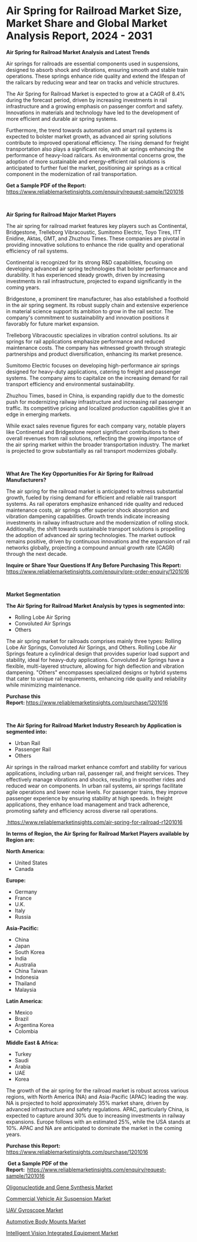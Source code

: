 <p><h1>Air Spring for Railroad Market Size, Market Share and Global Market Analysis Report, 2024 - 2031</h1></p><p><strong>Air Spring for Railroad Market Analysis and Latest Trends</strong></p>
<p><p>Air springs for railroads are essential components used in suspensions, designed to absorb shock and vibrations, ensuring smooth and stable train operations. These springs enhance ride quality and extend the lifespan of the railcars by reducing wear and tear on tracks and vehicle structures. </p><p>The Air Spring for Railroad Market is expected to grow at a CAGR of 8.4% during the forecast period, driven by increasing investments in rail infrastructure and a growing emphasis on passenger comfort and safety. Innovations in materials and technology have led to the development of more efficient and durable air spring systems. </p><p>Furthermore, the trend towards automation and smart rail systems is expected to bolster market growth, as advanced air spring solutions contribute to improved operational efficiency. The rising demand for freight transportation also plays a significant role, with air springs enhancing the performance of heavy-load railcars. As environmental concerns grow, the adoption of more sustainable and energy-efficient rail solutions is anticipated to further fuel the market, positioning air springs as a critical component in the modernization of rail transportation.</p></p>
<p><strong>Get a Sample PDF of the Report:&nbsp;</strong> <a href="https://www.reliablemarketinsights.com/enquiry/request-sample/1201016?utm_campaign=1512&utm_medium=2&utm_source=Github&utm_content=ia&utm_term=05122024&utm_id=air-spring-for-railroad">https://www.reliablemarketinsights.com/enquiry/request-sample/1201016</a></p>
<p>&nbsp;</p>
<p><strong>Air Spring for Railroad Major Market Players</strong></p>
<p><p>The air spring for railroad market features key players such as Continental, Bridgestone, Trelleborg Vibracoustic, Sumitomo Electric, Toyo Tires, ITT Enidine, Aktas, GMT, and Zhuzhou Times. These companies are pivotal in providing innovative solutions to enhance the ride quality and operational efficiency of rail systems.</p><p>Continental is recognized for its strong R&D capabilities, focusing on developing advanced air spring technologies that bolster performance and durability. It has experienced steady growth, driven by increasing investments in rail infrastructure, projected to expand significantly in the coming years.</p><p>Bridgestone, a prominent tire manufacturer, has also established a foothold in the air spring segment. Its robust supply chain and extensive experience in material science support its ambition to grow in the rail sector. The company's commitment to sustainability and innovation positions it favorably for future market expansion.</p><p>Trelleborg Vibracoustic specializes in vibration control solutions. Its air springs for rail applications emphasize performance and reduced maintenance costs. The company has witnessed growth through strategic partnerships and product diversification, enhancing its market presence.</p><p>Sumitomo Electric focuses on developing high-performance air springs designed for heavy-duty applications, catering to freight and passenger systems. The company aims to capitalize on the increasing demand for rail transport efficiency and environmental sustainability.</p><p>Zhuzhou Times, based in China, is expanding rapidly due to the domestic push for modernizing railway infrastructure and increasing rail passenger traffic. Its competitive pricing and localized production capabilities give it an edge in emerging markets.</p><p>While exact sales revenue figures for each company vary, notable players like Continental and Bridgestone report significant contributions to their overall revenues from rail solutions, reflecting the growing importance of the air spring market within the broader transportation industry. The market is projected to grow substantially as rail transport modernizes globally.</p></p>
<p>&nbsp;</p>
<p><strong>What Are The Key Opportunities For Air Spring for Railroad Manufacturers?</strong></p>
<p><p>The air spring for the railroad market is anticipated to witness substantial growth, fueled by rising demand for efficient and reliable rail transport systems. As rail operators emphasize enhanced ride quality and reduced maintenance costs, air springs offer superior shock absorption and vibration dampening capabilities. Growth trends indicate increasing investments in railway infrastructure and the modernization of rolling stock. Additionally, the shift towards sustainable transport solutions is propelling the adoption of advanced air spring technologies. The market outlook remains positive, driven by continuous innovations and the expansion of rail networks globally, projecting a compound annual growth rate (CAGR) through the next decade.</p></p>
<p><strong>Inquire or Share Your Questions If Any Before Purchasing This Report:</strong> <a href="https://www.reliablemarketinsights.com/enquiry/pre-order-enquiry/1201016?utm_campaign=1512&utm_medium=2&utm_source=Github&utm_content=ia&utm_term=05122024&utm_id=air-spring-for-railroad">https://www.reliablemarketinsights.com/enquiry/pre-order-enquiry/1201016</a></p>
<p>&nbsp;</p>
<p><strong>Market Segmentation</strong></p>
<p><strong>The Air Spring for Railroad Market Analysis by types is segmented into:</strong></p>
<p><ul><li>Rolling Lobe Air Spring</li><li>Convoluted Air Springs</li><li>Others</li></ul></p>
<p><p>The air spring market for railroads comprises mainly three types: Rolling Lobe Air Springs, Convoluted Air Springs, and Others. Rolling Lobe Air Springs feature a cylindrical design that provides superior load support and stability, ideal for heavy-duty applications. Convoluted Air Springs have a flexible, multi-layered structure, allowing for high deflection and vibration dampening. "Others" encompasses specialized designs or hybrid systems that cater to unique rail requirements, enhancing ride quality and reliability while minimizing maintenance.</p></p>
<p><strong>Purchase this Report:&nbsp;</strong><a href="https://www.reliablemarketinsights.com/purchase/1201016?utm_campaign=1512&utm_medium=2&utm_source=Github&utm_content=ia&utm_term=05122024&utm_id=air-spring-for-railroad">https://www.reliablemarketinsights.com/purchase/1201016</a></p>
<p>&nbsp;</p>
<p><strong>The Air Spring for Railroad Market Industry Research by Application is segmented into:</strong></p>
<p><ul><li>Urban Rail</li><li>Passenger Rail</li><li>Others</li></ul></p>
<p><p>Air springs in the railroad market enhance comfort and stability for various applications, including urban rail, passenger rail, and freight services. They effectively manage vibrations and shocks, resulting in smoother rides and reduced wear on components. In urban rail systems, air springs facilitate agile operations and lower noise levels. For passenger trains, they improve passenger experience by ensuring stability at high speeds. In freight applications, they enhance load management and track adherence, promoting safety and efficiency across diverse rail operations.</p></p>
<p><a href="https://www.reliablemarketinsights.com/air-spring-for-railroad-r1201016?utm_campaign=1512&utm_medium=2&utm_source=Github&utm_content=ia&utm_term=05122024&utm_id=air-spring-for-railroad">&nbsp;https://www.reliablemarketinsights.com/air-spring-for-railroad-r1201016</a></p>
<p><strong>In terms of Region, the Air Spring for Railroad Market Players available by Region are:</strong></p>
<p>
    <p> <strong> North America: </strong>
        <ul>
            <li>United States</li>
            <li>Canada</li>
        </ul>
        </p> 
    <p> <strong> Europe: </strong>
        <ul>
            <li>Germany</li>
            <li>France</li>
            <li>U.K.</li>
            <li>Italy</li>
            <li>Russia</li>
        </ul>
        </p> 
    <p> <strong> Asia-Pacific: </strong>
        <ul>
            <li>China</li>
            <li>Japan</li>
            <li>South Korea</li>
            <li>India</li>
            <li>Australia</li>
            <li>China Taiwan</li>
            <li>Indonesia</li>
            <li>Thailand</li>
            <li>Malaysia</li>
        </ul>
        </p> 
    <p> <strong> Latin America: </strong>
        <ul>
            <li>Mexico</li>
            <li>Brazil</li>
            <li>Argentina Korea</li>
            <li>Colombia</li>
        </ul>
        </p> 
    <p> <strong> Middle East & Africa: </strong>
        <ul>
            <li>Turkey</li>
            <li>Saudi</li>
            <li>Arabia</li>
            <li>UAE</li>
            <li>Korea</li>
        </ul>
    </p>
    </p>
<p><p>The growth of the air spring for the railroad market is robust across various regions, with North America (NA) and Asia-Pacific (APAC) leading the way. NA is projected to hold approximately 35% market share, driven by advanced infrastructure and safety regulations. APAC, particularly China, is expected to capture around 30% due to increasing investments in railway expansions. Europe follows with an estimated 25%, while the USA stands at 10%. APAC and NA are anticipated to dominate the market in the coming years.</p></p>
<p><strong>Purchase this Report: </strong><a href="https://www.reliablemarketinsights.com/purchase/1201016?utm_campaign=1512&utm_medium=2&utm_source=Github&utm_content=ia&utm_term=05122024&utm_id=air-spring-for-railroad">https://www.reliablemarketinsights.com/purchase/1201016</a></p>
<p>&nbsp;<strong>Get a Sample PDF of the Report:&nbsp;&nbsp;</strong><a href="https://www.reliablemarketinsights.com/enquiry/request-sample/1201016?utm_campaign=1512&utm_medium=2&utm_source=Github&utm_content=ia&utm_term=05122024&utm_id=air-spring-for-railroad">https://www.reliablemarketinsights.com/enquiry/request-sample/1201016</a></p>
<p><strong></strong></p>
<p><p><a href="https://issuu.com/reportprime-2/docs/oligonucleotide-and-gene-synthesis-market-size-203?utm_campaign=1512&utm_medium=2&utm_source=Github&utm_content=ia&utm_term=05122024&utm_id=air-spring-for-railroad">Oligonucleotide and Gene Synthesis Market</a></p><p><a href="https://www.linkedin.com/pulse/commercial-vehicle-air-suspension-market-expected-grow-impressive-fk45c?utm_campaign=1512&utm_medium=2&utm_source=Github&utm_content=ia&utm_term=05122024&utm_id=air-spring-for-railroad">Commercial Vehicle Air Suspension Market</a></p><p><a href="https://www.linkedin.com/pulse/compreh-proposis-fbaif?utm_campaign=1512&utm_medium=2&utm_source=Github&utm_content=ia&utm_term=05122024&utm_id=air-spring-for-railroad">UAV Gyroscope Market</a></p><p><a href="https://www.linkedin.com/pulse/automotive-insight-dial-hexdf?utm_campaign=1512&utm_medium=2&utm_source=Github&utm_content=ia&utm_term=05122024&utm_id=air-spring-for-railroad">Automotive Body Mounts Market</a></p><p><a href="https://issuu.com/reportprime-2/docs/intelligent-vision-integrated-equipment-market-siz?utm_campaign=1512&utm_medium=2&utm_source=Github&utm_content=ia&utm_term=05122024&utm_id=air-spring-for-railroad">Intelligent Vision Integrated Equipment Market</a></p></p>